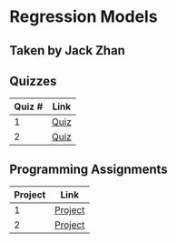 # Regression Models
## Taken by Jack Zhan

## Quizzes
Quiz # | Link 
--- | --- 
1 | [Quiz](https://github.com/jackjzhan/datasciencecoursera/blob/master/07_Regression_Models/Quizzes/Quiz1.md)
2 | [Quiz](https://github.com/jackjzhan/datasciencecoursera/blob/master/07_Regression_Models/Quizzes/Quiz2.md)
## Programming Assignments 
Project | Link
--- | ---
1 | [Project](https://github.com/jackjzhan/datasciencecoursera/tree/master/07_Regression_Models/Programming_Assignment/Assignment1)
2 | [Project](https://github.com/jackjzhan/datasciencecoursera/tree/master/07_Regression_Models/Programming_Assignment/Assignment2)